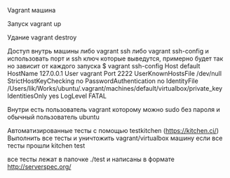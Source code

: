 Vagrant машина

Запуск
vagrant up

Удание
vagrant destroy

Доступ внутрь машины
либо
vagrant ssh
либо
vagrant ssh-config
и использовать порт и ssh ключ которые выведутся, примерно будет так но зависит от каждого запуска
$ vagrant ssh-config
Host default
  HostName 127.0.0.1
  User vagrant
  Port 2222
  UserKnownHostsFile /dev/null
  StrictHostKeyChecking no
  PasswordAuthentication no
  IdentityFile /Users/lik/Works/ubuntu/.vagrant/machines/default/virtualbox/private_key
  IdentitiesOnly yes
  LogLevel FATAL

Внутри есть пользователь vagrant которому можно sudo без пароля и обычный пользователь ubuntu

Автоматизированные тесты с помощью testkitchen (https://kitchen.ci/)
Выполнить все тесты и уничтожить vagrant/virtualbox машину если все тесты прошли
kitchen test

все тесты лежат в папочке ./test и написаны в формате http://serverspec.org/
